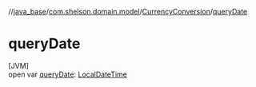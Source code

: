 //[java_base](../../../index.md)/[com.shelson.domain.model](../index.md)/[CurrencyConversion](index.md)/[queryDate](query-date.md)

# queryDate

[JVM]\
open var [queryDate](query-date.md): [LocalDateTime](https://docs.oracle.com/javase/8/docs/api/java/time/LocalDateTime.html)
